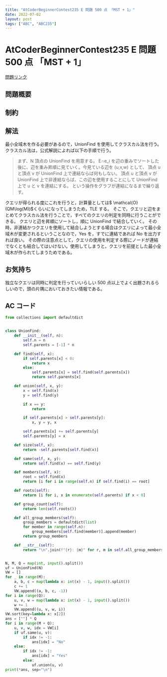 ```yaml
---
title: "AtCoderBeginnerContest235 E 問題 500 点 「MST + 1」"
date: 2022-07-02
layout: post
tags: ["ABC", "ABC235"]
---
```


# AtCoderBeginnerContest235 E 問題 500 点 「MST + 1」

<a href="https://atcoder.jp/contests/abc235/tasks/abc235_e" blank="_target">問題リンク</a>

## 問題概要

## 制約

## 解法

最小全域木を作る必要があるので，UnionFind を使用してクラスカル法を行う。
クラスカル法は，公式解説によれば以下の手順で行う。

> まず、N 頂点の UnionFind を用意する。
> E∩e_i を辺の重みでソートした後に、辺を重み昇順に見ていく。今見ている辺を (u,v,w) として、
> 頂点 u と頂点 v が UnionFind 上で連結ならば何もしない。
> 頂点 u と頂点 v が UnionFind 上で非連結ならば、この辺を使用することにして UnionFind 上で u と v を連結にする。
> という操作をグラフが連結になるまで繰り返す。

クエリが得られる度にこれを行うと，計算量としては$ \mathcal{O}(QM\log(M))$くらいになってしまうため，TLE する。
そこで，クエリと辺をまとめてクラスカル法を行うことで，すべてのクエリの判定を同時に行うことができる。
クエリと辺を昇順にソートし，順に UnionFind で結合していく。
その時，非連結かつクエリを使用して結合しようとする場合はクエリによって最小全域木が変更されるということなので，Yes を，すでに連結であれば No を出力すれば良い。
その際の注意点として，クエリの使用を判定する際にノードが連結でなくとも結合してはいけない。使用してしまうと，クエリを前提とした最小全域木が作られてしまうためである。

## お気持ち

独立なクエリは同時に判定を行っていいらしい
500 点以上でよく出題されるらしいので，頭の片隅においておきたい情報である。

## AC コード

```python
from collections import defaultdict


class UnionFind:
    def __init__(self, n):
        self.n = n
        self.parents = [-1] * n

    def find(self, x):
        if self.parents[x] < 0:
            return x
        else:
            self.parents[x] = self.find(self.parents[x])
            return self.parents[x]

    def union(self, x, y):
        x = self.find(x)
        y = self.find(y)

        if x == y:
            return

        if self.parents[x] > self.parents[y]:
            x, y = y, x

        self.parents[x] += self.parents[y]
        self.parents[y] = x

    def size(self, x):
        return -self.parents[self.find(x)]

    def same(self, x, y):
        return self.find(x) == self.find(y)

    def members(self, x):
        root = self.find(x)
        return [i for i in range(self.n) if self.find(i) == root]

    def roots(self):
        return [i for i, x in enumerate(self.parents) if x < 0]

    def group_count(self):
        return len(self.roots())

    def all_group_members(self):
        group_members = defaultdict(list)
        for member in range(self.n):
            group_members[self.find(member)].append(member)
        return group_members

    def __str__(self):
        return "\n".join(f"{r}: {m}" for r, m in self.all_group_members().items())


N, M, Q = map(int, input().split())
uf = UnionFind(N)
VW = []
for _ in range(M):
    a, b, c = map(lambda x: int(x) - 1, input().split())
    c += 1
    VW.append((a, b, c, -1))
for i in range(Q):
    u, v, w = map(lambda x: int(x) - 1, input().split())
    w += 1
    VW.append((u, v, w, i))
VW.sort(key=lambda x: x[2])
ans = [""] * Q
for i in range(M + Q):
    u, v, w, idx = VW[i]
    if uf.same(u, v):
        if idx != -1:
            ans[idx] = "No"
    else:
        if idx != -1:
            ans[idx] = "Yes"
        else:
            uf.union(u, v)
print(*ans, sep="\n")
```
